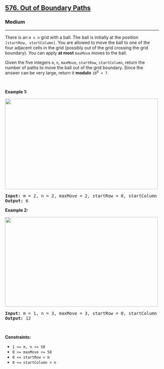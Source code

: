 <h2><a href="https://leetcode.com/problems/out-of-boundary-paths/">576. Out of Boundary Paths</a></h2><h3>Medium</h3><hr><p>There is an <code>m x n</code> grid with a ball. The ball is initially at the position <code>[startRow, startColumn]</code>. You are allowed to move the ball to one of the four adjacent cells in the grid (possibly out of the grid crossing the grid boundary). You can apply <strong>at most</strong> <code>maxMove</code> moves to the ball.</p>

<p>Given the five integers <code>m</code>, <code>n</code>, <code>maxMove</code>, <code>startRow</code>, <code>startColumn</code>, return the number of paths to move the ball out of the grid boundary. Since the answer can be very large, return it <strong>modulo</strong> <code>10<sup>9</sup> + 7</code>.</p>

<p>&nbsp;</p>
<p><strong class="example">Example 1:</strong></p>
<img alt="" src="https://assets.leetcode.com/uploads/2021/04/28/out_of_boundary_paths_1.png" style="width: 500px; height: 296px;" />
<pre>
<strong>Input:</strong> m = 2, n = 2, maxMove = 2, startRow = 0, startColumn = 0
<strong>Output:</strong> 6
</pre>

<p><strong class="example">Example 2:</strong></p>
<img alt="" src="https://assets.leetcode.com/uploads/2021/04/28/out_of_boundary_paths_2.png" style="width: 500px; height: 293px;" />
<pre>
<strong>Input:</strong> m = 1, n = 3, maxMove = 3, startRow = 0, startColumn = 1
<strong>Output:</strong> 12
</pre>

<p>&nbsp;</p>
<p><strong>Constraints:</strong></p>

<ul>
	<li><code>1 &lt;= m, n &lt;= 50</code></li>
	<li><code>0 &lt;= maxMove &lt;= 50</code></li>
	<li><code>0 &lt;= startRow &lt; m</code></li>
	<li><code>0 &lt;= startColumn &lt; n</code></li>
</ul>
